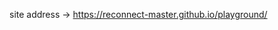 site address -> https://reconnect-master.github.io/playground/

<!--
<!DOCTYPE html>
<html>
  <head>
    <title>A Plain Code</title>
  </head>
  <body>
    <h1>This is for revise a basic structure.</h1>
    <p>To run the output with the most plain code</p>
  </body>
</html>
-->